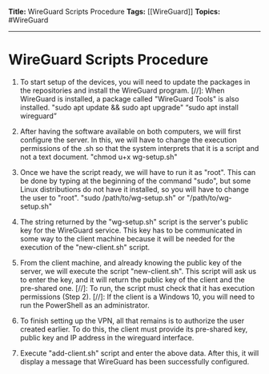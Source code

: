 **Title:** WireGuard Scripts Procedure
**Tags:** [[WireGuard]]
**Topics:** #WireGuard 

---
# WireGuard Scripts Procedure
1. To start setup of the devices, you will need to update the packages in the repositories and install the WireGuard program.
	[//]: When WireGuard is installed, a package called "WireGuard Tools" is also installed.
	"sudo apt update && sudo apt upgrade"
	“sudo apt install wireguard”

2. After having the software available on both computers, we will first configure the server. In this, we will have to change the execution permissions of the .sh so that the system interprets that it is a script and not a text document.
	"chmod u+x wg-setup.sh"

3. Once we have the script ready, we will have to run it as "root". This can be done by typing at the beginning of the command "sudo", but some Linux distributions do not have it installed, so you will have to change the user to "root".
	"sudo /path/to/wg-setup.sh" or "/path/to/wg-setup.sh"

4. The string returned by the "wg-setup.sh" script is the server's public key for the WireGuard service. This key has to be communicated in some way to the client machine because it will be needed for the execution of the "new-client.sh" script.

5. From the client machine, and already knowing the public key of the server, we will execute the script "new-client.sh". This script will ask us to enter the key, and it will return the public key of the client and the pre-shared one.
	[//]: To run, the script must check that it has execution permissions (Step 2).
	[//]: If the client is a Windows 10, you will need to run the PowerShell as an administrator.

6. To finish setting up the VPN, all that remains is to authorize the user created earlier. To do this, the client must provide its pre-shared key, public key and IP address in the wireguard interface.

7. Execute "add-client.sh" script and enter the above data. After this, it will display a message that WireGuard has been successfully configured. 
